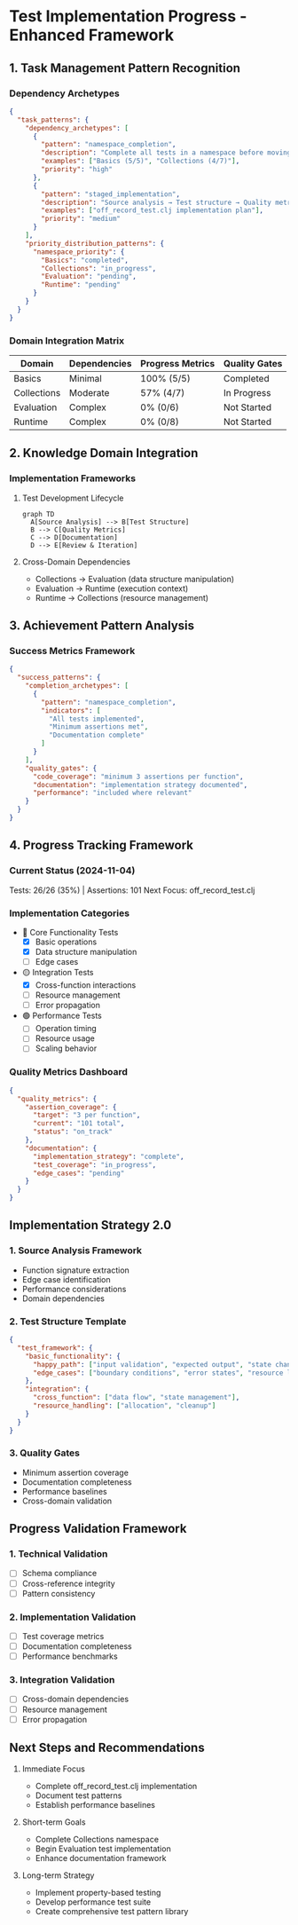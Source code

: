 # Test Implementation Progress - Enhanced Framework

## 1. Task Management Pattern Recognition

### Dependency Archetypes
```json
{
  "task_patterns": {
    "dependency_archetypes": [
      {
        "pattern": "namespace_completion",
        "description": "Complete all tests in a namespace before moving to next",
        "examples": ["Basics (5/5)", "Collections (4/7)"],
        "priority": "high"
      },
      {
        "pattern": "staged_implementation",
        "description": "Source analysis → Test structure → Quality metrics",
        "examples": ["off_record_test.clj implementation plan"],
        "priority": "medium"
      }
    ],
    "priority_distribution_patterns": {
      "namespace_priority": {
        "Basics": "completed",
        "Collections": "in_progress",
        "Evaluation": "pending",
        "Runtime": "pending"
      }
    }
  }
}
```

### Domain Integration Matrix
| Domain      | Dependencies | Progress Metrics | Quality Gates |
|-------------|-------------|------------------|---------------|
| Basics      | Minimal     | 100% (5/5)      | Completed     |
| Collections | Moderate    | 57% (4/7)       | In Progress   |
| Evaluation  | Complex     | 0% (0/6)        | Not Started   |
| Runtime     | Complex     | 0% (0/8)        | Not Started   |

## 2. Knowledge Domain Integration

### Implementation Frameworks
1. Test Development Lifecycle
   ```mermaid
   graph TD
     A[Source Analysis] --> B[Test Structure]
     B --> C[Quality Metrics]
     C --> D[Documentation]
     D --> E[Review & Iteration]
   ```

2. Cross-Domain Dependencies
   - Collections → Evaluation (data structure manipulation)
   - Evaluation → Runtime (execution context)
   - Runtime → Collections (resource management)

## 3. Achievement Pattern Analysis

### Success Metrics Framework
```json
{
  "success_patterns": {
    "completion_archetypes": [
      {
        "pattern": "namespace_completion",
        "indicators": [
          "All tests implemented",
          "Minimum assertions met",
          "Documentation complete"
        ]
      }
    ],
    "quality_gates": {
      "code_coverage": "minimum 3 assertions per function",
      "documentation": "implementation strategy documented",
      "performance": "included where relevant"
    }
  }
}
```

## 4. Progress Tracking Framework

### Current Status (2024-11-04)
Tests: 26/26 (35%) | Assertions: 101
Next Focus: off_record_test.clj

### Implementation Categories
- 🔵 Core Functionality Tests
  - [x] Basic operations
  - [x] Data structure manipulation
  - [ ] Edge cases

- 🟡 Integration Tests
  - [x] Cross-function interactions
  - [ ] Resource management
  - [ ] Error propagation

- 🟢 Performance Tests
  - [ ] Operation timing
  - [ ] Resource usage
  - [ ] Scaling behavior

### Quality Metrics Dashboard
```json
{
  "quality_metrics": {
    "assertion_coverage": {
      "target": "3 per function",
      "current": "101 total",
      "status": "on_track"
    },
    "documentation": {
      "implementation_strategy": "complete",
      "test_coverage": "in_progress",
      "edge_cases": "pending"
    }
  }
}
```

## Implementation Strategy 2.0

### 1. Source Analysis Framework
- Function signature extraction
- Edge case identification
- Performance considerations
- Domain dependencies

### 2. Test Structure Template
```json
{
  "test_framework": {
    "basic_functionality": {
      "happy_path": ["input validation", "expected output", "state changes"],
      "edge_cases": ["boundary conditions", "error states", "resource limits"]
    },
    "integration": {
      "cross_function": ["data flow", "state management"],
      "resource_handling": ["allocation", "cleanup"]
    }
  }
}
```

### 3. Quality Gates
- Minimum assertion coverage
- Documentation completeness
- Performance baselines
- Cross-domain validation

## Progress Validation Framework

### 1. Technical Validation
- [ ] Schema compliance
- [ ] Cross-reference integrity
- [ ] Pattern consistency

### 2. Implementation Validation
- [ ] Test coverage metrics
- [ ] Documentation completeness
- [ ] Performance benchmarks

### 3. Integration Validation
- [ ] Cross-domain dependencies
- [ ] Resource management
- [ ] Error propagation

## Next Steps and Recommendations

1. Immediate Focus
   - Complete off_record_test.clj implementation
   - Document test patterns
   - Establish performance baselines

2. Short-term Goals
   - Complete Collections namespace
   - Begin Evaluation test implementation
   - Enhance documentation framework

3. Long-term Strategy
   - Implement property-based testing
   - Develop performance test suite
   - Create comprehensive test pattern library
